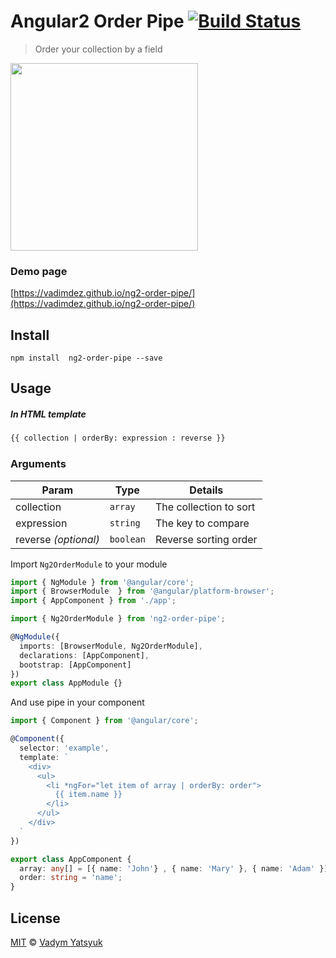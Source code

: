 # Angular2 Order Pipe [![Build Status](https://travis-ci.org/VadimDez/ng2-order-pipe.svg?branch=master)](https://travis-ci.org/VadimDez/ng2-order-pipe)

> Order your collection by a field

<img src="https://cloud.githubusercontent.com/assets/3748453/22164327/08764608-df57-11e6-9c90-075aeca26fd6.gif" width="300">

### Demo page
[https://vadimdez.github.io/ng2-order-pipe/](https://vadimdez.github.io/ng2-order-pipe/)

## Install

```
npm install  ng2-order-pipe --save
```

## Usage

##### In HTML template

```html
{{ collection | orderBy: expression : reverse }}
```

### Arguments

| Param | Type | Details |
| --- | --- | --- |
| collection | `array` | The collection to sort |
| expression  | `string` | The key to compare |
| reverse *(optional)* | `boolean`| Reverse sorting order |

Import `Ng2OrderModule` to your module

```ts
import { NgModule } from '@angular/core';
import { BrowserModule  } from '@angular/platform-browser';
import { AppComponent } from './app';

import { Ng2OrderModule } from 'ng2-order-pipe';

@NgModule({
  imports: [BrowserModule, Ng2OrderModule],
  declarations: [AppComponent],
  bootstrap: [AppComponent]
})
export class AppModule {}

```

And use pipe in your component

```ts
import { Component } from '@angular/core';

@Component({
  selector: 'example',
  template: `
    <div>
      <ul>
        <li *ngFor="let item of array | orderBy: order">
          {{ item.name }}
        </li>
      </ul>
    </div>  
  `
})

export class AppComponent {
  array: any[] = [{ name: 'John'} , { name: 'Mary' }, { name: 'Adam' }];
  order: string = 'name';
}
```

## License

[MIT](https://tldrlegal.com/license/mit-license) © [Vadym Yatsyuk](https://github.com/vadimdez)
